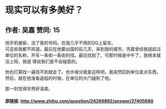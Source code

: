 # 现实可以有多美好？
## 作者: 吴嘉  赞同: 15
他手机被偷，没了我的号码。在我几乎不用的QQ上留言。  
可这些我都不知道。最后在他要出国的前几天，来到我的城市，凭着曾经我提起过单位的名称，开车一条街一条街的找。最后找到了，可那时候是中午了，我根本就没上班，按道
理说我们是不会碰面的。  

他也打算找一遍找不到就走了。也许缘分就是这样吧。我突然回到单位拿点东西，然后，就在他准备返程的时候，在单位的大门碰到了他。

那一刻觉得世界好温柔。

#### 原链接: http://www.zhihu.com/question/24269892/answer/27405680
